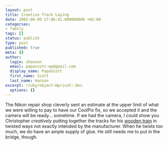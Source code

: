 ```yaml
---
layout: post
title: Creative Track Laying
date: 2002-06-09 17:06:41.000000000 +02:00
categories:
- family
tags: []
status: publish
type: post
published: true
meta: {}
author:
  login: shanson
  email: papascott-wp@gmail.com
  display_name: PapaScott
  first_name: Scott
  last_name: Hanson
excerpt: !ruby/object:Hpricot::Doc
  options: {}
---
```

<p>The Nikon repair shop cleverly sent an estimate at the upper limit of what we were willing to pay to have our CoolPix fix, so we accepted it and the camera will be ready... sometime. If we had the camera, I could show you Christopher <i>creatively</i> putting together the tracks for his <a href="http://www.target.com/common/catalog/product.jhtml?prodid=38879">wooden train</a> in twisted ways not exactly intended by the manufacturer. When he twists too much, we do have an ample supply of glue. He still needs me to put in the bridge, though.</p>
